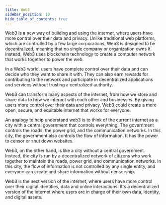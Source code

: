 ```yaml
---
title: Web3
sidebar_position: 10
hide_table_of_contents: true
---
```


Web3 is a new way of building and using the internet, where users have more control over their data and privacy. Unlike traditional web platforms, which are controlled by a few large corporations, Web3 is designed to be decentralized, meaning that no single company or organization owns it. Instead, Web3 uses blockchain technology to create a computer network that works together to power the web.

In a Web3 world, users have complete control over their data and can decide who they want to share it with. They can also earn rewards for contributing to the network and participate in decentralized applications and services without trusting a centralized authority.

Web3 can transform many aspects of the internet, from how we store and share data to how we interact with each other and businesses. By giving users more control over their data and privacy, Web3 could create a more open, secure, and equitable internet that works for everyone.

An analogy to help understand web3 is to think of the current internet as a city with a central government that controls everything. The government controls the roads, the power grid, and the communication networks. In this city, the government also controls the flow of information. It has the power to censor or shut down websites.

Web3, on the other hand, is like a city without a central government. Instead, the city is run by a decentralized network of citizens who work together to maintain the roads, power grid, and communication networks. In this city, the flow of information is not controlled by any single entity, and everyone can create and share information without censorship.

Web3 is the next version of the internet, where users have more control over their digital identities, data and online interactions. It's a decentralized version of the internet where users are in charge of their own data, identity, and digital assets.
